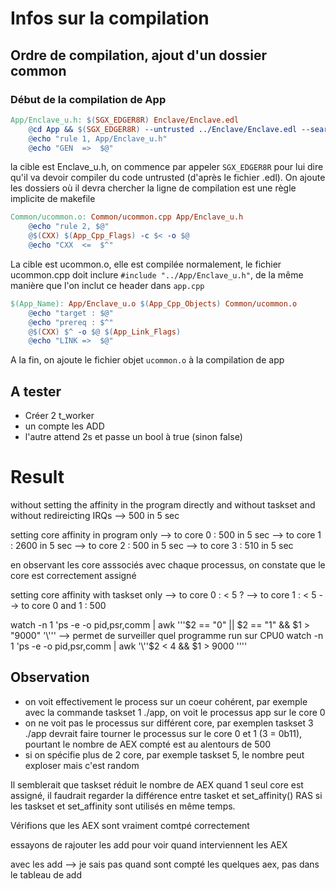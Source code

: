 # Infos sur la compilation 

## Ordre de compilation, ajout d'un dossier common

### Début de la compilation de App

```Makefile
App/Enclave_u.h: $(SGX_EDGER8R) Enclave/Enclave.edl
	@cd App && $(SGX_EDGER8R) --untrusted ../Enclave/Enclave.edl --search-path $(SGX_SDK)/include 
	@echo "rule 1, App/Enclave_u.h"
	@echo "GEN  =>  $@"
```

la cible est Enclave_u.h, on commence par appeler `SGX_EDGER8R` pour lui dire qu'il va devoir compiler du code untrusted (d'après le fichier .edl). On ajoute les dossiers où il devra chercher
la ligne de compilation est une règle implicite de makefile

```Makefile
Common/ucommon.o: Common/ucommon.cpp App/Enclave_u.h
	@echo "rule 2, $@"
	@$(CXX) $(App_Cpp_Flags) -c $< -o $@
	@echo "CXX  <=  $^"
```

La cible est ucommon.o, elle est compilée normalement, le fichier ucommon.cpp doit inclure `#include "../App/Enclave_u.h"`, de la même manière que l'on inclut ce header dans `app.cpp`

```Makefile
$(App_Name): App/Enclave_u.o $(App_Cpp_Objects) Common/ucommon.o
	@echo "target : $@"
	@echo "prereq : $^"
	@$(CXX) $^ -o $@ $(App_Link_Flags)
	@echo "LINK =>  $@"
```

A la fin, on ajoute le fichier objet `ucommon.o` à la compilation de app 


## A tester
- Créer 2 t_worker
- un compte les ADD
- l'autre attend 2s et passe un bool à true (sinon false)

# Result
without setting the affinity in the program directly and without taskset and without redireicting IRQs
--> 500 in 5 sec

setting core affinity in program only
--> to core 0 : 500 in 5 sec
--> to core 1 : 2600 in 5 sec
--> to core 2 : 500 in 5 sec
--> to core 3 : 510 in 5 sec

en observant les core asssociés avec chaque processus, on constate que le core est correctement assigné

setting core affinity with taskset only
--> to core 0 : < 5 ?
--> to core 1 : < 5
--> to core 0 and 1 : 500

watch -n 1 'ps -e -o pid,psr,comm | awk '\''$2 == "0" || $2 == "1" && $1 > "9000" '\''' --> permet de surveiller quel programme run sur CPU0
watch -n 1 'ps -e -o pid,psr,comm | awk '\''$2 < 4  && $1 > 9000 '\'''

## Observation 
- on voit effectivement le process sur un coeur cohérent, par exemple avec la commande taskset 1 ./app, on voit le processus app sur le core 0
- on ne voit pas le processus sur différent core, par exemplen taskset 3 ./app devrait faire tourner le processus sur le core 0 et 1 (3 = 0b11), pourtant le nombre de AEX compté est au alentours de 500
- si on spécifie plus de 2 core, par exemple taskset 5, le nombre peut exploser mais c'est random

Il semblerait que taskset réduit le nombre de AEX quand 1 seul core est assigné, il faudrait regarder la différence entre tasket et set_affinity()
RAS si les taskset et set_affinity sont utilisés en même temps.

Vérifions que les AEX sont vraiment comtpé correctement

essayons de rajouter les add pour voir quand interviennent les AEX

avec les add --> je sais pas quand sont compté les quelques aex, pas dans le tableau de add